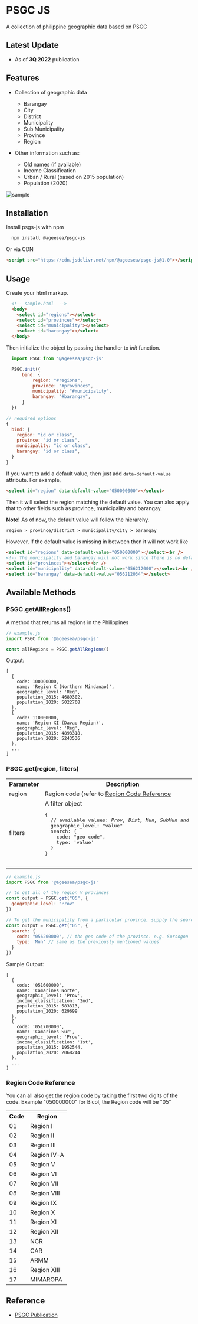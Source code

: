 # PSGC JS

A collection of philippine geographic data based on PSGC

## Latest Update

- As of **3Q 2022** publication

## Features

- Collection of geographic data
  - Barangay
  - City
  - District
  - Municipality
  - Sub Municipality
  - Province
  - Region

- Other information such as:
  - Old names (if available)
  - Income Classification
  - Urban / Rural (based on 2015 population)
  - Population (2020)

![sample](.github/demo/psgc-js-sample.gif)

## Installation

Install psgs-js with npm

```bash
  npm install @ageesea/psgc-js
```

Or via CDN

```html
<script src="https://cdn.jsdelivr.net/npm/@ageesea/psgc-js@1.0"></script>
```

## Usage

Create your html markup.

```html
  <!-- sample.html  -->
  <body>
    <select id="regions"></select>
    <select id="provinces"></select>
    <select id="municipality"></select>
    <select id="barangay"></select>
  </body>
```

Then initialize the object by passing the handler to _init_ function.

```js
  import PSGC from '@ageesea/psgc-js'

  PSGC.init({
      bind: {
          region: "#regions",
          province: "#provinces",
          municipality: "#municipality",
          barangay: "#barangay",
      }
  })
```

```js
// required options
{
  bind: {
    region: "id or class",
    province: "id or class",
    municipality: "id or class",
    barangay: "id or class",
  }
}
```

If you want to add a default value, then just add `data-default-value` attribute. For example,

```html
<select id="region" data-default-value="050000000"></select>  
```

Then it will select the region matching the default value. You can also apply that to other fields such as province, municipality and barangay.

**Note!** As of now, the default value will follow the hierarchy.

`region > province/district > municipality/city > barangay`

However, if the default value is missing in between then it will not work like

```html
<select id="regions" data-default-value="050000000"></select><br />
<!-- The municipality and barangay will not work since there is no default value for province -->
<select id="provinces"></select><br />
<select id="municipality" data-default-value="056212000"></select><br />
<select id="barangay" data-default-value="056212034"></select>
```

## Available Methods

### PSGC.getAllRegions()

A method that returns all regions in the Philippines

```js
// example.js
import PSGC from '@ageesea/psgc-js'

const allRegions = PSGC.getAllRegions()
```

Output:

```obj
[
  {
    code: 100000000,
    name: 'Region X (Northern Mindanao)',
    geographic_level: 'Reg',
    population_2015: 4689302,
    population_2020: 5022768
  },
  {
    code: 110000000,
    name: 'Region XI (Davao Region)',
    geographic_level: 'Reg',
    population_2015: 4893318,
    population_2020: 5243536
  },
  ...
]
```

### PSGC.get(region, filters)

<table>
  <tr>
    <th>Parameter</th>
    <th>Description</th>
  </tr>
  <tr>
    <td> region </td>
    <td> Region code (refer to <a href="#region-code-reference">Region Code Reference</a>
    </td>
  </tr>
  <tr>
    <td> filters </td>
    <td>
      A filter object
      <pre language='js'>
{
  // available values: <i>Prov, Dist, Mun, SubMun and Bgy</i>
  geographic_level: "value"
  search: {
    code: "geo code",
    type: 'value'
  }
}
      </pre>
    </td>
  </tr>
</table>

```js
// example.js
import PSGC from '@ageesea/psgc-js'

// to get all of the region V provinces
const output = PSGC.get("05", {
  geographic_level: "Prov"
})

// To get the municipality from a particular province, supply the search option
const output = PSGC.get("05", {
  search: {
    code: "056200000", // the geo code of the province. e.g. Sorsogon
    type: 'Mun' // same as the previously mentioned values
  }
})

```

Sample Output:

```obj
[
  {
    code: '051600000',
    name: 'Camarines Norte',
    geographic_level: 'Prov',
    income_classification: '2nd',
    population_2015: 583313,
    population_2020: 629699
  },
  {
    code: '051700000',
    name: 'Camarines Sur',
    geographic_level: 'Prov',
    income_classification: '1st',
    population_2015: 1952544,
    population_2020: 2068244
  },
  ...
]
```

### Region Code Reference

You can all also get the region code by taking the first two digits of the code. Example "050000000" for Bicol, the Region code will be "05"

<table>
<tr>
<th>Code</td>
<th>Region</td>
</tr>
<tr>
<td>01</td>
<td>Region I</td>
</tr>
<tr>
<td>02</td>
<td>Region II</td>
</tr>
<tr>
<td>03</td>
<td>Region III</td>
</tr>
<tr>
<td>04</td>
<td>Region IV-A</td>
</tr>
<tr>
<td>05</td>
<td>Region V</td>
</tr>
<tr>
<td>06</td>
<td>Region VI</td>
</tr>
<tr>
<td>07</td>
<td>Region VII</td>
</tr>
<tr>
<td>08</td>
<td>Region VIII</td>
</tr>
<tr>
<td>09</td>
<td>Region IX</td>
</tr>
<tr>
<td>10</td>
<td>Region X</td>
</tr>
<tr>
<td>11</td>
<td>Region XI</td>
</tr>
<tr>
<td>12</td>
<td>Region XII</td>
</tr>
<tr>
<td>13</td>
<td>NCR</td>
</tr>
<tr>
<td>14</td>
<td>CAR</td>
</tr>
<tr>
<td>15</td>
<td>ARMM</td>
</tr>
<tr>
<td>16</td>
<td>Region XIII</td>
</tr>
<tr>
<td>17</td>
<td>MIMAROPA</td>
</tr>
</table>

## Reference

- [PSGC Publication](https://psa.gov.ph/classification/psgc/)
